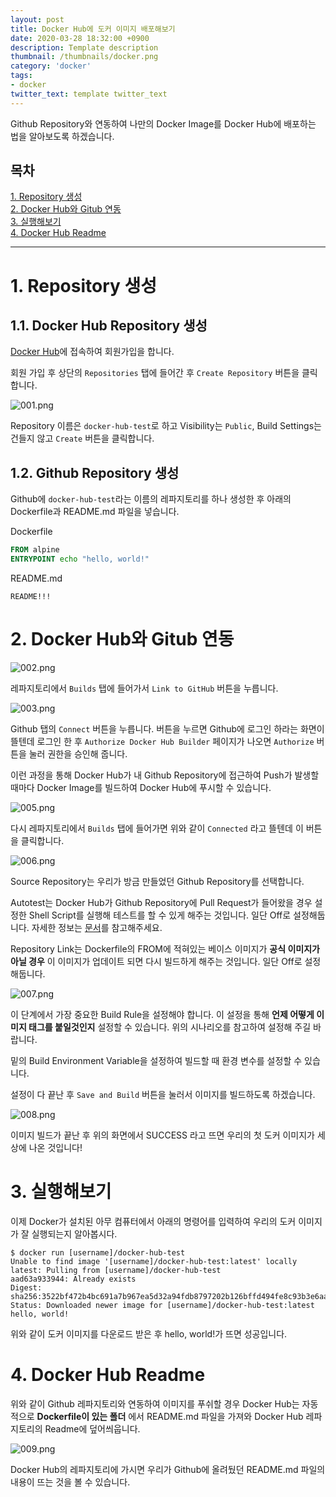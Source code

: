 ```yaml
---
layout: post
title: Docker Hub에 도커 이미지 배포해보기
date: 2020-03-28 18:32:00 +0900
description: Template description
thumbnail: /thumbnails/docker.png
category: 'docker'
tags:
- docker
twitter_text: template twitter_text
---
```


Github Repository와 연동하여 나만의 Docker Image를 Docker Hub에 배포하는 법을 알아보도록 하겠습니다.

<!-- more -->

## 목차
[1. Repository 생성](#1-Repository-생성)    
[2. Docker Hub와 Gitub 연동](#2-Docker-Hub와-Gitub-연동)    
[3. 실행해보기](#3-실행해보기)    
[4. Docker Hub Readme](#4-Docker-Hub-Readme)    

---

# 1. Repository 생성

## 1.1. Docker Hub Repository 생성

[Docker Hub](https://hub.docker.com/)에 접속하여 회원가입을 합니다.

회원 가입 후 상단의 `Repositories` 탭에 들어간 후 `Create Repository` 버튼을 클릭합니다.

![001.png](001.png)

Repository 이름은 `docker-hub-test`로 하고 Visibility는 `Public`, Build Settings는 건들지 않고 `Create` 버튼을 클릭합니다.

## 1.2. Github Repository 생성

Github에 `docker-hub-test`라는 이름의 레파지토리를 하나 생성한 후 아래의 Dockerfile과 README.md 파일을 넣습니다.

Dockerfile
```Dockerfile
FROM alpine
ENTRYPOINT echo "hello, world!"
```

README.md
```
README!!!
```

# 2. Docker Hub와 Gitub 연동

![002.png](002.png)

레파지토리에서 `Builds` 탭에 들어가서 `Link to GitHub` 버튼을 누릅니다.

![003.png](003.png)

Github 탭의 `Connect` 버튼을 누릅니다.
버튼을 누르면 Github에 로그인 하라는 화면이 뜰텐데 로그인 한 후 `Authorize Docker Hub Builder` 페이지가 나오면 `Authorize` 버튼을 눌러 권한을 승인해 줍니다.

이런 과정을 통해 Docker Hub가 내 Github Repository에 접근하여 Push가 발생할 때마다 Docker Image를 빌드하여 Docker Hub에 푸시할 수 있습니다.

![005.png](005.png)

다시 레파지토리에서 `Builds` 탭에 들어가면 위와 같이 `Connected` 라고 뜰텐데 이 버튼을 클릭합니다.

![006.png](006.png)

Source Repository는 우리가 방금 만들었던 Github Repository를 선택합니다.

Autotest는 Docker Hub가 Github Repository에 Pull Request가 들어왔을 경우 설정한 Shell Script를 실행해 테스트를 할 수 있게 해주는 것입니다.
일단 Off로 설정해둡니다.
자세한 정보는 [문서](https://docs.docker.com/docker-hub/builds/automated-testing/)를 참고해주세요.

Repository Link는 Dockerfile의 FROM에 적혀있는 베이스 이미지가 __공식 이미지가 아닐 경우__ 이 이미지가 업데이트 되면 다시 빌드하게 해주는 것입니다.
일단 Off로 설정해둡니다.

![007.png](007.png)

이 단계에서 가장 중요한 Build Rule을 설정해야 합니다.
이 설정을 통해 __언제 어떻게 이미지 태그를 붙일것인지__ 설정할 수 있습니다.
위의 시나리오를 참고하여 설정해 주길 바랍니다.

밑의 Build Environment Variable을 설정하여 빌드할 때 환경 변수를 설정할 수 있습니다.

설정이 다 끝난 후 `Save and Build` 버튼을 눌러서 이미지를 빌드하도록 하겠습니다.

![008.png](008.png)

이미지 빌드가 끝난 후 위의 화면에서 SUCCESS 라고 뜨면 우리의 첫 도커 이미지가 세상에 나온 것입니다!

# 3. 실행해보기

이제 Docker가 설치된 아무 컴퓨터에서 아래의 명령어를 입력하여 우리의 도커 이미지가 잘 실행되는지 알아봅시다.

```shell
$ docker run [username]/docker-hub-test
Unable to find image '[username]/docker-hub-test:latest' locally
latest: Pulling from [username]/docker-hub-test
aad63a933944: Already exists
Digest: sha256:3522bf472b4bc691a7b967ea5d32a94fdb8797202b126bffd494fe8c93b3e6aa
Status: Downloaded newer image for [username]/docker-hub-test:latest
hello, world!
```

위와 같이 도커 이미지를 다운로드 받은 후 hello, world!가 뜨면 성공입니다.

# 4. Docker Hub Readme

위와 같이 Github 레파지토리와 연동하여 이미지를 푸쉬할 경우
Docker Hub는 자동적으로 __Dockerfile이 있는 폴더__ 에서
README.md 파일을 가져와 Docker Hub 레파지토리의 Readme에 덮어씌웁니다.

![009.png](009.png)

Docker Hub의 레파지토리에 가시면 우리가 Github에 올려뒀던 README.md 파일의 내용이 뜨는 것을 볼 수 있습니다.
